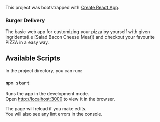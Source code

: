 This project was bootstrapped with [Create React App](https://github.com/facebook/create-react-app).
### Burger  Delivery
The basic web app for customizing your pizza by yourself with given ingridents(i.e [Salad Bacon Cheese Meat]) and checkout your favourite PIZZA in a easy way.

## Available Scripts

In the project directory, you can run:

### `npm start`

Runs the app in the development mode.<br>
Open [http://localhost:3000](http://localhost:3000) to view it in the browser.

The page will reload if you make edits.<br>
You will also see any lint errors in the console.

